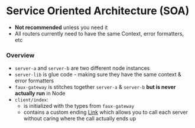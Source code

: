 # Service Oriented Architecture (SOA)

- **Not recommended** unless you need it
- All routers currently need to have the same Context, error formatters, etc


### Overview

- `server-a` and `server-b` are two different node instances
- `server-lib` is glue code - making sure they have the same context & error formatters
- `faux-gateway` is stitches together `server-a` & `server-b` **but is never actually run** in Node
- `client/index`:
  - is initialized with the types from `faux-gateway`
  - contains a custom ending [Link](https://trpc.io/docs/links) which allows you to call each server without caring where the call actually ends up
